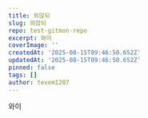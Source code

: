```yaml
---
title: 외않되
slug: 외않되
repo: test-gitmon-repo
excerpt: 와이
coverImage: ''
createdAt: '2025-08-15T09:46:50.652Z'
updatedAt: '2025-08-15T09:46:50.652Z'
pinned: false
tags: []
author: tevem1207
---
```

와이
